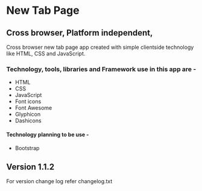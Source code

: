 # New Tab Page
## Cross browser, Platform independent,
Cross browser new tab page app created with simple clientside technology like HTML, CSS and JavaScript. 

### Technology, tools, libraries and Framework use in this app are -
* HTML
* CSS
* JavaScript
* Font icons
 * Font Awesome
 * Glyphicon
 * Dashicons

#### Technology planning to be use -
* Bootstrap

## Version 1.1.2
For version change log refer changelog.txt